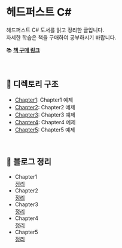 ﻿# 헤드퍼스트 C#

헤드퍼스트 C# 도서를 읽고 정리한 글입니다.  
자세한 학습은 책을 구매하여 공부하시기 바랍니다.

📚 **[책 구매 링크](https://product.kyobobook.co.kr/detail/S000211338172)**

<br>

## 📂 디렉토리 구조

- [Chapter1](./Chapter1): Chapter1 예제
- [Chapter2](./Chapter2): Chapter2 예제
- [Chapter3](./Chapter3): Chapter3 예제
- [Chapter4](./Chapter4): Chapter4 예제
- [Chapter5](./Chapter5): Chapter5 예제

<br>

## 📝 블로그 정리
- Chapter1   
  [정리](https://shine94.tistory.com/446)
- Chapter2   
  [정리](https://shine94.tistory.com/448)
- Chapter3   
  [정리](https://shine94.tistory.com/454)
- Chapter4   
  [정리](https://shine94.tistory.com/455)
- Chapter5   
  [정리](https://shine94.tistory.com/466)
